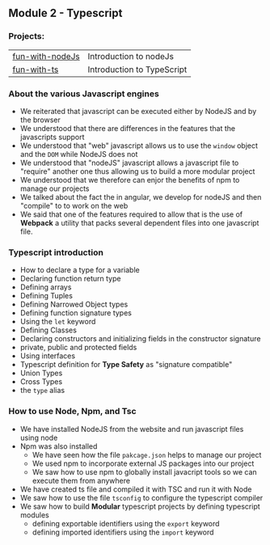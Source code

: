 ## Module 2 - Typescript

### Projects:
|     |     |
| --- | --- |
| [fun-with-nodeJs](fun-with-nodejs/) | Introduction to nodeJs |
| [fun-with-ts](fun-with-ts/) | Introduction to TypeScript |


### About the various Javascript engines
* We reiterated that javascript can be executed either by NodeJS and by the browser
* We understood that there are differences in the features that the javascripts support
* We understood that "web" javascript allows us to use the `window` object and the `DOM` while NodeJS does not
* We understood that "nodeJS" javascript allows a javascript file to "require" another one thus allowing us to build a more modular project
* We understood that we therefore can enjor the benefits of npm to manage our projects
* We talked about the fact the in angular, we develop for nodeJS and then "compile" to to work on the web
* We said that one of the features required to allow that is the use of **Webpack** a utility that packs several dependent files into one javascript file.

### Typescript introduction
* How to declare a type for a variable
* Declaring function return type
* Defining arrays
* Defining Tuples
* Defining Narrowed Object types
* Defining function signature types
* Using the `let` keyword
* Defining Classes
* Declaring constructors and initializing fields in the constructor signature
* private, public and protected fields
* Using interfaces
* Typescript definition for **Type Safety** as "signature compatible"
* Union Types
* Cross Types
* the `type` alias

### How to use Node, Npm, and Tsc
* We have installed NodeJS from the website and run javascript files using node
* Npm was also installed
    * We have seen how the file `pakcage.json` helps to manage our project
    * We used npm to incorporate external JS packages into our project
    * We saw how to use npm to globally install javacript tools so we can execute them from anywhere
* We have created ts file and compiled it with TSC and run it with Node
* We saw how to use the file `tsconfig` to configure the typescript compiler
* We saw how to build **Modular** typescript projects by defining typescript modules
  * defining exportable identifiers using the `export` keyword
  * defining imported identifiers using the `import` keyword

